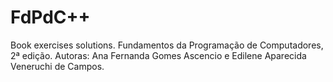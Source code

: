 # FdPdC++
Book exercises solutions. Fundamentos da Programação de Computadores, 2ª edição. Autoras: Ana Fernanda Gomes Ascencio e Edilene Aparecida Veneruchi de Campos.
